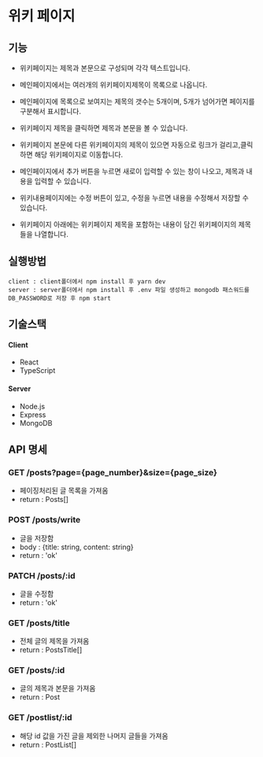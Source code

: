 # 위키 페이지

## 기능
- 위키페이지는 제목과 본문으로 구성되며 각각 텍스트입니다.

- 메인페이지에서는 여러개의 위키페이지제목이 목록으로 나옵니다.

- 메인페이지에 목록으로 보여지는 제목의 갯수는 5개이며, 5개가 넘어가면 페이지를 구분해서 표시합니다.

- 위키페이지 제목을 클릭하면 제목과 본문을 볼 수 있습니다.

- 위키페이지 본문에 다른 위키페이지의 제목이 있으면 자동으로 링크가 걸리고,클릭하면 해당 위키페이지로 이동합니다.

- 메인페이지에서 추가 버튼을 누르면 새로이 입력할 수 있는 창이 나오고, 제목과 내용을 입력할 수 있습니다.

- 위키내용페이지에는 수정 버튼이 있고, 수정을 누르면 내용을 수정해서 저장할 수 있습니다.

- 위키페이지 아래에는 위키페이지 제목을 포함하는 내용이 담긴 위키페이지의 제목들을 나열합니다.
## 실행방법
```
client : client폴더에서 npm install 후 yarn dev
server : server폴더에서 npm install 후 .env 파일 생성하고 mongodb 패스워드를 DB_PASSWORD로 저장 후 npm start
```
## 기술스택
#### Client
- React
- TypeScript
#### Server
- Node.js
- Express
- MongoDB
## API 명세
### GET /posts?page={page_number}&size={page_size}
- 페이징처리된 글 목록을 가져옴
- return : Posts[]
### POST /posts/write
- 글을 저장함
- body : {title: string, content: string}
- return : 'ok'
### PATCH /posts/:id
- 글을 수정함
- return : 'ok'
### GET /posts/title
- 전체 글의 제목을 가져옴 
- return : PostsTitle[]
### GET /posts/:id
- 글의 제목과 본문을 가져옴
- return : Post
### GET /postlist/:id
- 해당 id 값을 가진 글을 제외한 나머지 글들을 가져옴
- return : PostList[]
